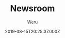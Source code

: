 ---
title: Newsroom
github: https://github.com/onweru/newsroom
demo: https://rooms.netlify.com
author: Weru
ssg:
  - Hugo
cms:
  - Markdown
date: 2019-08-15T20:25:37.000Z
description: A simple, minimalistic Hugo theme. View Demo here
draft: true
publish_date: '2019-08-15T20:25:37Z'
update_date: '2022-01-14T00:00:31Z'
github_star: 190
github_fork: 83
---